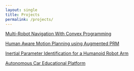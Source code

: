 ```yaml
---
layout: single
title: Projects
permalink: /projects/
---
```


[Multi-Robot Navigation With Convex Programming](/projects/optimization-nav)

[Human Aware Motion Planning using Augmented PRM](/projects/hamp)

[Inertial Parameter Identification for a Humanoid Robot Arm](/projects/inertial-regression)

[Autonomous Car Educational Platform](/projects/rc-car-platform)
